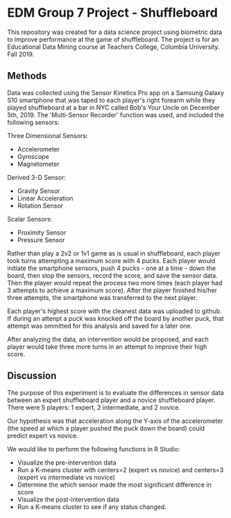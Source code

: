 # EDM Group 7 Project - Shuffleboard

This repository was created for a data science project using biometric data to improve performance at the game of shuffleboard. The project is for an Educational Data Mining course at Teachers College, Columbia University. Fall 2019.

## Methods

Data was collected using the Sensor Kinetics Pro app on a Samsung Galaxy S10 smartphone that was taped to each player's right forearm while they played shuffleboard at a bar in NYC called Bob's Your Uncle on December 5th, 2019. The 'Multi-Sensor Recorder' function was used, and included the following sensors:

Three Dimensional Sensors:
  - Accelerometer
  - Gyroscope
  - Magnetometer
  
Derived 3-D Sensor:
  - Gravity Sensor
  - Linear Acceleration
  - Rotation Sensor
  
Scalar Sensors:
  - Proximity Sensor
  - Pressure Sensor
  
Rather than play a 2v2 or 1v1 game as is usual in shuffleboard, each player took turns attempting a maximum score with 4 pucks. Each player would initiate the smartphone sensors, push 4 pucks - one at a time - down the board, then stop the sensors, record the score, and save the sensor data. Then the player would repeat the process two more times (each player had 3 attempts to achieve a maximum score). After the player finished his/her three attempts, the smartphone was transferred to the next player. 

Each player's highest score with the cleanest data was uploaded to github. If during an attenpt a puck was knocked off the board by another puck, that attempt was ommitted for this analysis and saved for a later one. 

After analyzing the data, an intervention would be proposed, and each player would take three more turns in an attempt to improve their high score. 
  
## Discussion

The purpose of this experiment is to evaluate the differences in sensor data between an expert shuffleboard player and a novice shuffleboard player. There were 5 players: 1 expert, 2 intermediate, and 2 novice. 

Our hypothesis was that acceleration along the Y-axis of the accelerometer (the speed at which a player pushed the puck down the board) could predict expert vs novice. 

We would like to perform the following functions in R Studio:
  - Visualize the pre-intervention data
  - Run a K-means cluster with centers=2 (expert vs novice) and centers=3 (expert vs intermediate vs novice)
  - Determine the which sensor made the most significant difference in score
  - Visualize the post-intervention data
  - Run a K-means cluster to see if any status changed.

